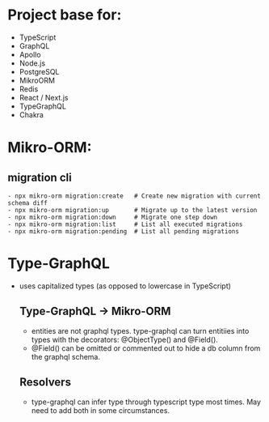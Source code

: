# Project base for:
  - TypeScript
  - GraphQL
  - Apollo
  - Node.js
  - PostgreSQL
  - MikroORM
  - Redis
  - React / Next.js
  - TypeGraphQL
  - Chakra


# Mikro-ORM:
  ## migration cli
    - npx mikro-orm migration:create   # Create new migration with current schema diff
    - npx mikro-orm migration:up       # Migrate up to the latest version
    - npx mikro-orm migration:down     # Migrate one step down
    - npx mikro-orm migration:list     # List all executed migrations
    - npx mikro-orm migration:pending  # List all pending migrations

# Type-GraphQL
- uses capitalized types (as opposed to lowercase in TypeScript)
  ## Type-GraphQL -> Mikro-ORM
    - entities are not graphql types. type-graphql can turn entitiies into types with the decorators: @ObjectType() and @Field().
    - @Field() can be omitted or commented out to hide a db column from the graphql schema.
  ## Resolvers
    - type-graphql can infer type through typescript type most times. May need to add both in some circumstances.

